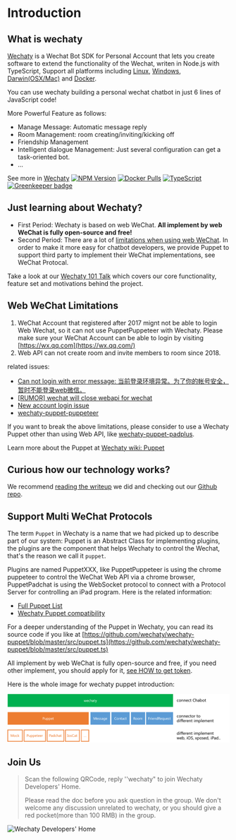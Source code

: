 # Introduction

## What is wechaty

[Wechaty](https://github.com/wechaty/wechaty/) is a Wechat Bot SDK for Personal Account that lets you create software to extend the functionality of the Wechat, writen in Node.js with TypeScript, Support all platforms including [Linux](https://travis-ci.com/wechaty/wechaty), [Windows](https://ci.appveyor.com/project/wechaty/wechaty), [Darwin\(OSX/Mac\)](https://travis-ci.com/wechaty/wechaty) and [Docker](https://app.shippable.com/github/wechaty/wechaty).

You can use wechaty building a personal wechat chatbot in just 6 lines of JavaScript code!

More Powerful Feature as follows:

* Manage Message: Automatic message reply
* Room Management: room creating/inviting/kicking off
* Friendship Management
* Intelligent dialogue Management: Just several configuration can get a task-oriented bot.
* ...

See more in [Wechaty](https://github.com/wechaty/wechaty) [![NPM Version](https://badge.fury.io/js/wechaty.svg)](https://badge.fury.io/js/wechaty) [![Docker Pulls](https://img.shields.io/docker/pulls/zixia/wechaty.svg?maxAge=2592000)](https://hub.docker.com/r/zixia/wechaty/) [![TypeScript](https://img.shields.io/badge/<%2F>-TypeScript-blue.svg)](https://www.typescriptlang.org/) [![Greenkeeper badge](https://badges.greenkeeper.io/wechaty/wechaty.svg)](https://greenkeeper.io/)

## Just learning about Wechaty?

* First Period: Wechaty is based on web WeChat. **All implement by web WeChat is fully open-source and free!**
* Second Period: There are a lot of [limitations when using web WeChat](./#web-wechat-limitation). In order to make it more easy for chatbot developers, we provide Puppet to support third party to implement their WeChat implementations, see WeChat Protocal.

Take a look at our [Wechaty 101 Talk](https://wechaty.github.io/2017/01/06/wechaty-101-presentation/) which covers our core functionality, feature set and motivations behind the project.

## Web WeChat Limitations

1. WeChat Account that registered after 2017 mignt not be able to login Web Wechat, so it can not use PuppetPuppeteer with Wechaty. Please make sure your WeChat Account can be able to login by visiting [https://wx.qq.com](https://wx.qq.com/)
2. Web API can not create room and invite members to room since 2018.

related issues:

* [Can not login with error message: 当前登录环境异常。为了你的帐号安全，暂时不能登录web微信。](https://github.com/wechaty/wechaty/issues/603)
* [\[RUMOR\] wechat will close webapi for wechat](https://github.com/wechaty/wechaty/issues/990)
* [New account login issue](https://github.com/wechaty/wechaty/issues/872)
* [wechaty-puppet-puppeteer](https://github.com/wechaty/wechaty-puppet-puppeteer)

If you want to break the above limitations, please consider to use a Wechaty Puppet other than using Web API, like [wechaty-puppet-padplus](https://github.com/botorange/wechaty-puppet-padplus).

Learn more about the Puppet at [Wechaty wiki: Puppet](https://github.com/wechaty/wechaty/wiki/Puppet)

## Curious how our technology works?

We recommend [reading the writeup](https://wechaty.github.io/2017/09/10/wechaty-the-bot-sdk/) we did and checking out our [Github repo](https://github.com/wechaty/).

## Support Multi WeChat Protocols

The term `Puppet` in Wechaty is a name that we had picked up to describe part of our system: Puppet is an Abstract Class for implementing plugins, the plugins are the component that helps Wechaty to control the Wechat, that's the reason we call it `puppet`.

Plugins are named PuppetXXX, like PuppetPuppeteer is using the chrome puppeteer to control the WeChat Web API via a chrome browser, PuppetPadchat is using the WebSocket protocol to connect with a Protocol Server for controlling an iPad program. Here is the related information:

* ​[Full Puppet List](puppet.md#2-wechaty-puppet-list)
* ​[Wechaty Puppet compatibility](puppet.md#3-wechaty-puppet-compatibility)

For a deeper understanding of the Puppet in Wechaty, you can read its source code if you like at [https://github.com/wechaty/wechaty-puppet/blob/master/src/puppet.ts](https://github.com/wechaty/wechaty-puppet/blob/master/src/puppet.ts)

All implement by web WeChat is fully open-source and free, if you need other implement, you should apply for it, [see HOW to get token](https://github.com/wechaty/wechaty/issues/1846).

Here is the whole image for wechaty puppet introduction:

![Puppet Structure](.gitbook/assets/image.png)

## Join Us

> Scan the following QRCode, reply ''wechaty" to join Wechaty Developers' Home.
>
> Please read the doc before you ask question in the group. We don't welcome any discussion unrelated to wechaty, or you should give a red pocket\(more than 100 RMB\) in the group.

![Wechaty Developers&apos; Home](https://wechaty.github.io/wechaty/images/bot-qr-code.png)
